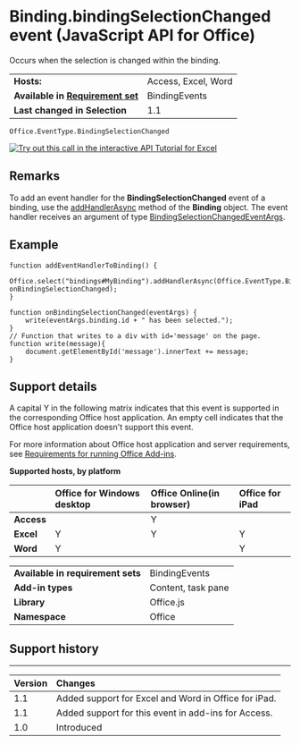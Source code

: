 
# Binding.bindingSelectionChanged event (JavaScript API for Office)
Occurs when the selection is changed within the binding.

|||
|:-----|:-----|
|**Hosts:**|Access, Excel, Word|
|**Available in [Requirement set](http://msdn.microsoft.com/library/6b6702f2-b0a5-46ab-a356-8dda897ca8ae%28Office.15%29.aspx)**|BindingEvents|
|**Last changed in Selection**|1.1|

```
Office.EventType.BindingSelectionChanged
```

[![Try out this call in the interactive API Tutorial for Excel](../../images/819b84bf-151c-4a12-80c3-d6f8d7c03251.png)](http://officeapitutorial.azurewebsites.net/Redirect.html?scenario=Get+Selected+Coordinates)

## Remarks

To add an event handler for the  **BindingSelectionChanged** event of a binding, use the [addHandlerAsync](../../reference/shared/binding.addhandlerasync.md) method of the **Binding** object. The event handler receives an argument of type [BindingSelectionChangedEventArgs](../../reference/shared/binding.bindingselectionchangedeventargs.md).


## Example




```
function addEventHandlerToBinding() {
 Office.select("bindings#MyBinding").addHandlerAsync(Office.EventType.BindingSelectionChanged, onBindingSelectionChanged);
}

function onBindingSelectionChanged(eventArgs) {
    write(eventArgs.binding.id + " has been selected.");
}
// Function that writes to a div with id='message' on the page.
function write(message){
    document.getElementById('message').innerText += message; 
}
```


## Support details


A capital Y in the following matrix indicates that this event is supported in the corresponding Office host application. An empty cell indicates that the Office host application doesn't support this event.

For more information about Office host application and server requirements, see [Requirements for running Office Add-ins](http://msdn.microsoft.com/library/67340567-bb9a-498c-96d3-3f52f28c16bc%28Office.15%29.aspx).


**Supported hosts, by platform**


||**Office for Windows desktop**|**Office Online(in browser)**|**Office for iPad**|
|:-----|:-----|:-----|:-----|
|**Access**||Y||
|**Excel**|Y|Y|Y|
|**Word**|Y||Y|

|||
|:-----|:-----|
|**Available in requirement sets**|BindingEvents|
|**Add-in types**|Content, task pane|
|**Library**|Office.js|
|**Namespace**|Office|

## Support history





****


|**Version**|**Changes**|
|:-----|:-----|
|1.1|Added support for Excel and Word in Office for iPad.|
|1.1|Added support for this event in add-ins for Access.|
|1.0|Introduced|
